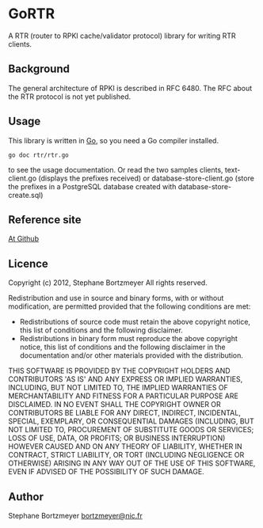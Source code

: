 GoRTR
=====

A RTR (router to RPKI cache/validator protocol) library for writing RTR clients. 

Background
----------

The general architecture of RPKI is described in RFC 6480. The RFC
about the RTR protocol is not yet published.

Usage
-----

This library is written in [Go](http://golang.org), so you need a Go compiler 
installed. 

    go doc rtr/rtr.go

to see the usage documentation. Or read the two samples clients,
text-client.go (displays the prefixes received) or
database-store-client.go (store the prefixes in a PostgreSQL database
created with database-store-create.sql)

Reference site
--------------
[At Github](https://github.com/bortzmeyer/GoRTR)

Licence
-------
Copyright (c) 2012, Stephane Bortzmeyer
All rights reserved.

Redistribution and use in source and binary forms, with or without modification,
are permitted provided that the following conditions are met:

* Redistributions of source code must retain the above copyright notice,
  this list of conditions and the following disclaimer.
* Redistributions in binary form must reproduce the above copyright notice,
  this list of conditions and the following disclaimer in the documentation
  and/or other materials provided with the distribution.

THIS SOFTWARE IS PROVIDED BY THE COPYRIGHT HOLDERS AND CONTRIBUTORS 'AS IS'
AND ANY EXPRESS OR IMPLIED WARRANTIES, INCLUDING, BUT NOT LIMITED TO, THE
IMPLIED WARRANTIES OF MERCHANTABILITY AND FITNESS FOR A PARTICULAR PURPOSE
ARE DISCLAIMED. IN NO EVENT SHALL THE COPYRIGHT OWNER OR CONTRIBUTORS BE
LIABLE FOR ANY DIRECT, INDIRECT, INCIDENTAL, SPECIAL, EXEMPLARY, OR
CONSEQUENTIAL DAMAGES (INCLUDING, BUT NOT LIMITED TO, PROCUREMENT OF
SUBSTITUTE GOODS OR SERVICES; LOSS OF USE, DATA, OR PROFITS; OR BUSINESS
INTERRUPTION) HOWEVER CAUSED AND ON ANY THEORY OF LIABILITY, WHETHER IN
CONTRACT, STRICT LIABILITY, OR TORT (INCLUDING NEGLIGENCE OR OTHERWISE)
ARISING IN ANY WAY OUT OF THE USE OF THIS SOFTWARE, EVEN IF ADVISED OF THE
POSSIBILITY OF SUCH DAMAGE.

Author
------

Stephane Bortzmeyer <bortzmeyer@nic.fr>
